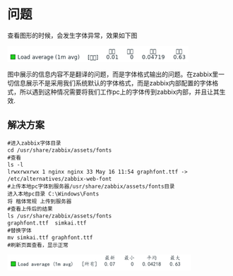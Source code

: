 # 问题

查看图形的时候，会发生字体异常，效果如下图

![](images/problem.png)

图中展示的信息内容不是翻译的问题，而是字体格式输出的问题。在zabbix里一切信息展示不是采用我们系统默认的字体格式，而是zabbix内部配置的字体格式，所以遇到这种情况需要将我们工作pc上的字体传到zabbix内部，并且让其生效.

## 解决方案

```shell
#进入zabbix字体目录
cd /usr/share/zabbix/assets/fonts
#查看
ls -l
lrwxrwxrwx 1 nginx nginx 33 May 16 11:54 graphfont.ttf -> /etc/alternatives/zabbix-web-font
#上传本地pc字体到服务器/usr/share/zabbix/assets/fonts目录
进入本地pc目录 C:\Windows\Fonts
将 楷体常规 上传到服务器
#查看上传后的结果
ls /usr/share/zabbix/assets/fonts
graphfont.ttf  simkai.ttf
#替换字体
mv simkai.ttf graphfont.ttf
#刷新页面查看，显示正常
```

![](images/normal.png)

